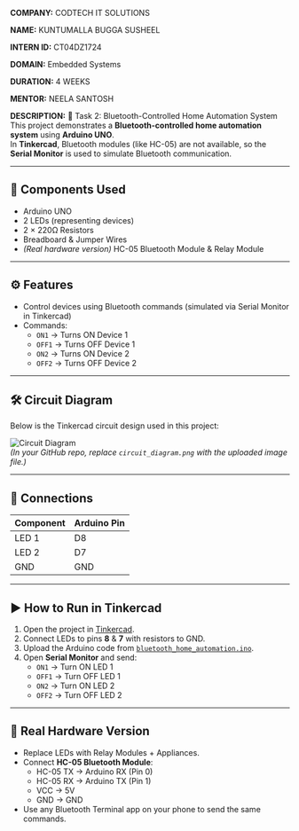 **COMPANY:** CODTECH IT SOLUTIONS

**NAME:** KUNTUMALLA BUGGA SUSHEEL

**INTERN ID:** CT04DZ1724

**DOMAIN:** Embedded Systems

**DURATION:** 4 WEEKS

**MENTOR:** NEELA SANTOSH

**DESCRIPTION:**
📌 Task 2: Bluetooth-Controlled Home Automation System 
This project demonstrates a **Bluetooth-controlled home automation system** using **Arduino UNO**.  
In **Tinkercad**, Bluetooth modules (like HC-05) are not available, so the **Serial Monitor** is used to simulate Bluetooth communication.

---
## 🔧 Components Used
- Arduino UNO
- 2 LEDs (representing devices)
- 2 × 220Ω Resistors
- Breadboard & Jumper Wires
- *(Real hardware version)* HC-05 Bluetooth Module & Relay Module

---

## ⚙ Features
- Control devices using Bluetooth commands (simulated via Serial Monitor in Tinkercad)
- Commands:
  - `ON1` → Turns ON Device 1
  - `OFF1` → Turns OFF Device 1
  - `ON2` → Turns ON Device 2
  - `OFF2` → Turns OFF Device 2

---

## 🛠 Circuit Diagram
Below is the Tinkercad circuit design used in this project:  

![Circuit Diagram](circuit_diagram.png)  
*(In your GitHub repo, replace `circuit_diagram.png` with the uploaded image file.)*

---

## 🔌 Connections
| Component       | Arduino Pin |
|----------------|-------------|
| LED 1          | D8          |
| LED 2          | D7          |
| GND            | GND         |

---

## ▶ How to Run in Tinkercad
1. Open the project in [Tinkercad](https://www.tinkercad.com/).
2. Connect LEDs to pins **8** & **7** with resistors to GND.
3. Upload the Arduino code from [`bluetooth_home_automation.ino`](bluetooth_home_automation.ino).
4. Open **Serial Monitor** and send:
   - `ON1` → Turn ON LED 1  
   - `OFF1` → Turn OFF LED 1  
   - `ON2` → Turn ON LED 2  
   - `OFF2` → Turn OFF LED 2  

---

## 📱 Real Hardware Version
- Replace LEDs with Relay Modules + Appliances.
- Connect **HC-05 Bluetooth Module**:
  - HC-05 TX → Arduino RX (Pin 0)
  - HC-05 RX → Arduino TX (Pin 1)
  - VCC → 5V
  - GND → GND
- Use any Bluetooth Terminal app on your phone to send the same commands.
